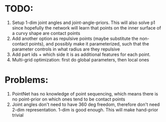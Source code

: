 
# TODO: 
1. Setup 1-dim joint angles and joint-angle-priors. This will also solve p1 since hopefully the network will learn that points on the inner surface of a curvy shape are contact points
2. Add another option as repulsive points (maybe substitute the non-contact points), and possibly make it parameterized, such that the parameter controls in what radius are they repulsive
3. Add part ids + which side it is as additional features for each point. 
4. Multi-grid optimization: first do global parameters, then local ones

# Problems:
1. PointNet has no knowledge of point sequencing, which means there is no point-prior on which ones tend to be contact points
2. Joint angles don't need to have 360 deg freedom, therefore don't need 2-dim representation. 1-dim is good enough. This will make hand-prior trivial
